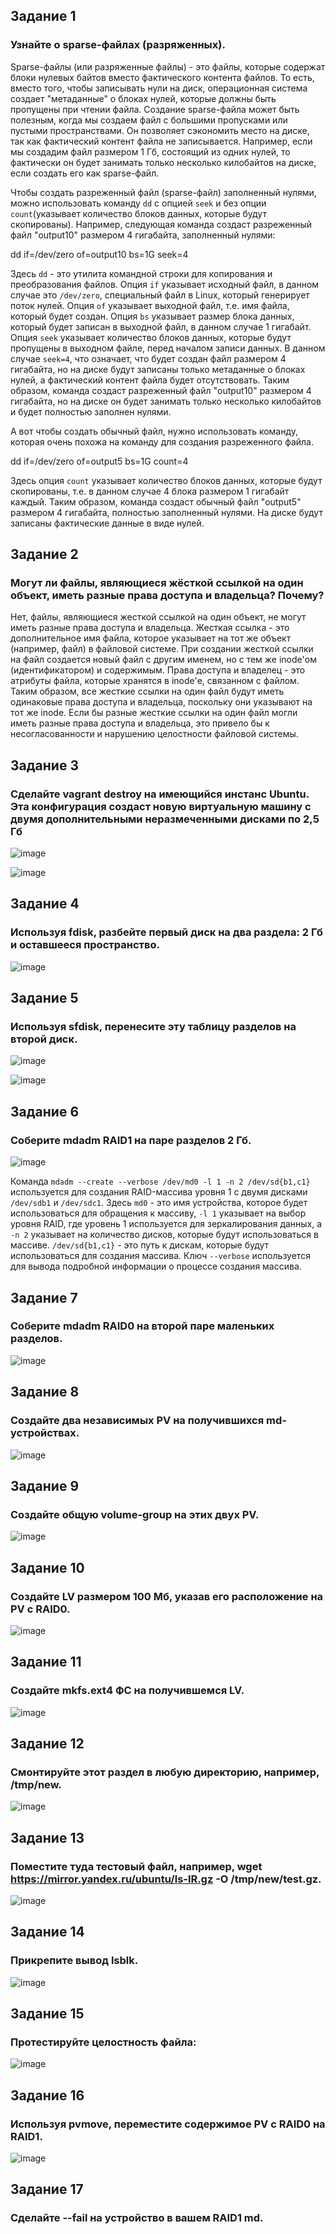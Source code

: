 ## Задание 1
### Узнайте о sparse-файлах (разряженных).
Sparse-файлы (или разряженные файлы) - это файлы, которые содержат блоки нулевых байтов вместо фактического контента файлов. То есть, вместо того, чтобы записывать нули на диск, операционная система создает "метаданные" о блоках нулей, которые должны быть пропущены при чтении файла. Создание sparse-файла может быть полезным, когда мы создаем файл с большими пропусками или пустыми пространствами. Он позволяет сэкономить место на диске, так как фактический контент файла не записывается. Например, если мы создадим файл размером 1 Гб, состоящий из одних нулей, то фактически он будет занимать только несколько килобайтов на диске, если создать его как sparse-файл.

Чтобы создать разреженный файл (sparse-файл) заполненный нулями, можно использовать команду `dd` с опцией `seek` и без опции `count`(указывает количество блоков данных, которые будут скопированы). Например, следующая команда создаст разреженный файл "output10" размером 4 гигабайта, заполненный нулями:

dd if=/dev/zero of=output10 bs=1G seek=4

Здесь `dd` - это утилита командной строки для копирования и преобразования файлов. Опция `if` указывает исходный файл, в данном случае это `/dev/zero`, специальный файл в Linux, который генерирует поток нулей. Опция `of` указывает выходной файл, т.е. имя файла, который будет создан. Опция `bs` указывает размер блока данных, который будет записан в выходной файл, в данном случае 1 гигабайт. Опция `seek` указывает количество блоков данных, которые будут пропущены в выходном файле, перед началом записи данных. В данном случае `seek=4`, что означает, что будет создан файл размером 4 гигабайта, но на диске будут записаны только метаданные о блоках нулей, а фактический контент файла будет отсутствовать. Таким образом, команда создаст разреженный файл "output10" размером 4 гигабайта, но на диске он будет занимать только несколько килобайтов и будет полностью заполнен нулями.

А вот чтобы создать обычный файл, нужно использовать команду, которая очень похожа на команду для создания разреженного файла.

dd if=/dev/zero of=output5 bs=1G count=4

Здесь опция `count` указывает количество блоков данных, которые будут скопированы, т.е. в данном случае 4 блока размером 1 гигабайт каждый. Таким образом, команда создаст обычный файл "output5" размером 4 гигабайта, полностью заполненный нулями. На диске будут записаны фактические данные в виде нулей.
## Задание 2
### Могут ли файлы, являющиеся жёсткой ссылкой на один объект, иметь разные права доступа и владельца? Почему?
Нет, файлы, являющиеся жесткой ссылкой на один объект, не могут иметь разные права доступа и владельца. Жесткая ссылка - это дополнительное имя файла, которое указывает на тот же объект (например, файл) в файловой системе. При создании жесткой ссылки на файл создается новый файл с другим именем, но с тем же inode'ом (идентификатором) и содержимым. Права доступа и владелец - это атрибуты файла, которые хранятся в inode'е, связанном с файлом. Таким образом, все жесткие ссылки на один файл будут иметь одинаковые права доступа и владельца, поскольку они указывают на тот же inode. Если бы разные жесткие ссылки на один файл могли иметь разные права доступа и владельца, это привело бы к несогласованности и нарушению целостности файловой системы.
## Задание 3
### Сделайте vagrant destroy на имеющийся инстанс Ubuntu. Эта конфигурация создаст новую виртуальную машину с двумя дополнительными неразмеченными дисками по 2,5 Гб
![image](https://user-images.githubusercontent.com/126553776/230445154-52ac4f73-49fc-48dd-96a5-de0fc44c0f2a.png)

![image](https://user-images.githubusercontent.com/126553776/230445360-a473eaaa-c7f1-4249-a71c-4de456884f0a.png)
## Задание 4
### Используя fdisk, разбейте первый диск на два раздела: 2 Гб и оставшееся пространство.
![image](https://user-images.githubusercontent.com/126553776/230452011-e3e54447-f18f-4a96-9537-13544bded998.png)
## Задание 5
### Используя sfdisk, перенесите эту таблицу разделов на второй диск.
![image](https://user-images.githubusercontent.com/126553776/230453739-3ff3f280-675e-4e8e-8567-e5cbcbd06feb.png)

![image](https://user-images.githubusercontent.com/126553776/230453868-d8595504-42f3-43e7-ae42-36b49a389843.png)
## Задание 6
### Соберите mdadm RAID1 на паре разделов 2 Гб.
![image](https://user-images.githubusercontent.com/126553776/230457170-9128a99a-b458-4f1b-a0c3-456d109828d1.png)

Команда `mdadm --create --verbose /dev/md0 -l 1 -n 2 /dev/sd{b1,c1}` используется для создания RAID-массива уровня 1 с двумя дисками `/dev/sdb1` и `/dev/sdc1`. Здесь `md0` - это имя устройства, которое будет использоваться для обращения к массиву, `-l 1` указывает на выбор уровня RAID, где уровень 1 используется для зеркалирования данных, а `-n 2` указывает на количество дисков, которые будут использоваться в массиве. `/dev/sd{b1,c1}` - это путь к дискам, которые будут использоваться для создания массива. Ключ `--verbose` используется для вывода подробной информации о процессе создания массива.

## Задание 7
### Соберите mdadm RAID0 на второй паре маленьких разделов.
![image](https://user-images.githubusercontent.com/126553776/230462339-54409365-582b-44d0-a29e-8718bab9a988.png)

## Задание 8
### Создайте два независимых PV на получившихся md-устройствах.
![image](https://user-images.githubusercontent.com/126553776/230463349-e1bb9a18-9f87-4b0f-a45d-5a426bc823b5.png)

## Задание 9
### Создайте общую volume-group на этих двух PV.
![image](https://user-images.githubusercontent.com/126553776/230464715-7088cf87-713e-499b-b2a7-7944cc52f105.png)

## Задание 10
### Создайте LV размером 100 Мб, указав его расположение на PV с RAID0.
![image](https://user-images.githubusercontent.com/126553776/230469269-bbd00226-ad0f-4a7b-a87b-f5bb7552c07e.png)

## Задание 11
### Создайте mkfs.ext4 ФС на получившемся LV.
![image](https://user-images.githubusercontent.com/126553776/230543231-01f76dff-a1b9-4f05-8b75-397b3af42389.png)

## Задание 12
### Смонтируйте этот раздел в любую директорию, например, /tmp/new.
![image](https://user-images.githubusercontent.com/126553776/230545212-97df9316-9123-4d83-a41b-7967015543a8.png)

## Задание 13
### Поместите туда тестовый файл, например, wget https://mirror.yandex.ru/ubuntu/ls-lR.gz -O /tmp/new/test.gz.
![image](https://user-images.githubusercontent.com/126553776/230546025-7b820175-7ff3-44eb-9bca-c33c1f63b6e1.png)

## Задание 14
### Прикрепите вывод lsblk.
![image](https://user-images.githubusercontent.com/126553776/230546515-b86ec6b3-3d8d-4a5e-8a4e-db670c93289a.png)

## Задание 15
### Протестируйте целостность файла:
![image](https://user-images.githubusercontent.com/126553776/230547196-fda50fc5-adb6-4af6-810b-bca50017753b.png)

## Задание 16
### Используя pvmove, переместите содержимое PV с RAID0 на RAID1.
![image](https://user-images.githubusercontent.com/126553776/230548005-7682dc51-c379-4073-8ec2-b58cb1b63ced.png)

## Задание 17
### Сделайте --fail на устройство в вашем RAID1 md.


